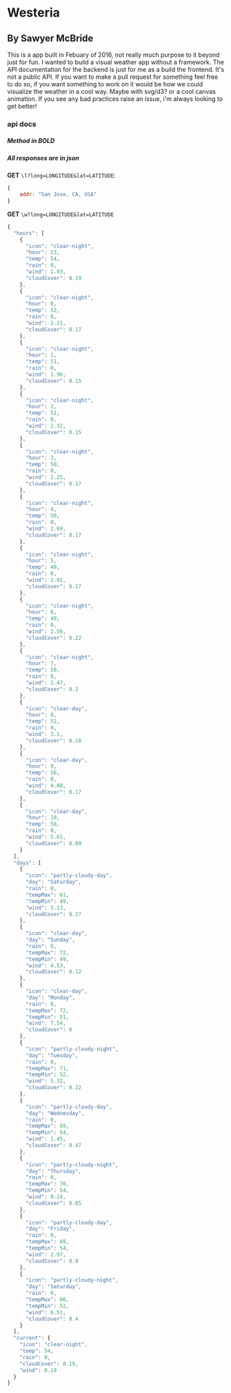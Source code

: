 # Westeria 
## By Sawyer McBride
This is a app built in Febuary of 2016, not really much purpose to it beyond just for fun. I wanted to build a visual weather app without a framework. The API documentation for the backend is just for me as a build the frontend. It's not a public API. If you want to make a pull request for something feel free to do so, if you want something to work on it would be how we could visualize the weather in a cool way. Maybe with svg/d3? or a cool canvas animation. If you see any bad practices raise an issue, i'm always looking to get better!


### api docs
##### Method in **BOLD**
##### _All responses are in json_


**GET** ```\l?long=LONGITUDE&lat=LATITUDE```: 
```javascript 
{
    addr: "San Jose, CA, USA"
}
```

**GET** ```\w?long=LONGITUDE&lat=LATITUDE```
```javascript
{
  "hours": [
    {
      "icon": "clear-night",
      "hour": 23,
      "temp": 54,
      "rain": 0,
      "wind": 1.93,
      "cloudCover": 0.19
    },
    {
      "icon": "clear-night",
      "hour": 0,
      "temp": 52,
      "rain": 0,
      "wind": 2.21,
      "cloudCover": 0.17
    },
    {
      "icon": "clear-night",
      "hour": 1,
      "temp": 51,
      "rain": 0,
      "wind": 1.96,
      "cloudCover": 0.15
    },
    {
      "icon": "clear-night",
      "hour": 2,
      "temp": 51,
      "rain": 0,
      "wind": 2.32,
      "cloudCover": 0.15
    },
    {
      "icon": "clear-night",
      "hour": 3,
      "temp": 50,
      "rain": 0,
      "wind": 2.25,
      "cloudCover": 0.17
    },
    {
      "icon": "clear-night",
      "hour": 4,
      "temp": 50,
      "rain": 0,
      "wind": 2.69,
      "cloudCover": 0.17
    },
    {
      "icon": "clear-night",
      "hour": 5,
      "temp": 49,
      "rain": 0,
      "wind": 2.91,
      "cloudCover": 0.17
    },
    {
      "icon": "clear-night",
      "hour": 6,
      "temp": 49,
      "rain": 0,
      "wind": 2.56,
      "cloudCover": 0.22
    },
    {
      "icon": "clear-night",
      "hour": 7,
      "temp": 50,
      "rain": 0,
      "wind": 2.47,
      "cloudCover": 0.2
    },
    {
      "icon": "clear-day",
      "hour": 8,
      "temp": 52,
      "rain": 0,
      "wind": 3.1,
      "cloudCover": 0.18
    },
    {
      "icon": "clear-day",
      "hour": 9,
      "temp": 56,
      "rain": 0,
      "wind": 4.08,
      "cloudCover": 0.17
    },
    {
      "icon": "clear-day",
      "hour": 10,
      "temp": 58,
      "rain": 0,
      "wind": 5.61,
      "cloudCover": 0.09
    }
  ],
  "days": [
    {
      "icon": "partly-cloudy-day",
      "day": "Saturday",
      "rain": 0,
      "tempMax": 61,
      "tempMin": 49,
      "wind": 3.13,
      "cloudCover": 0.27
    },
    {
      "icon": "clear-day",
      "day": "Sunday",
      "rain": 0,
      "tempMax": 72,
      "tempMin": 49,
      "wind": 4.53,
      "cloudCover": 0.12
    },
    {
      "icon": "clear-day",
      "day": "Monday",
      "rain": 0,
      "tempMax": 72,
      "tempMin": 51,
      "wind": 7.54,
      "cloudCover": 0
    },
    {
      "icon": "partly-cloudy-night",
      "day": "Tuesday",
      "rain": 0,
      "tempMax": 71,
      "tempMin": 52,
      "wind": 5.32,
      "cloudCover": 0.22
    },
    {
      "icon": "partly-cloudy-day",
      "day": "Wednesday",
      "rain": 0,
      "tempMax": 69,
      "tempMin": 54,
      "wind": 1.45,
      "cloudCover": 0.47
    },
    {
      "icon": "partly-cloudy-night",
      "day": "Thursday",
      "rain": 0,
      "tempMax": 70,
      "tempMin": 54,
      "wind": 0.24,
      "cloudCover": 0.05
    },
    {
      "icon": "partly-cloudy-day",
      "day": "Friday",
      "rain": 0,
      "tempMax": 69,
      "tempMin": 54,
      "wind": 2.97,
      "cloudCover": 0.9
    },
    {
      "icon": "partly-cloudy-night",
      "day": "Saturday",
      "rain": 0,
      "tempMax": 66,
      "tempMin": 52,
      "wind": 6.51,
      "cloudCover": 0.4
    }
  ],
  "current": {
    "icon": "clear-night",
    "temp": 54,
    "rain": 0,
    "cloudCover": 0.19,
    "wind": 0.19
  }
}
````
